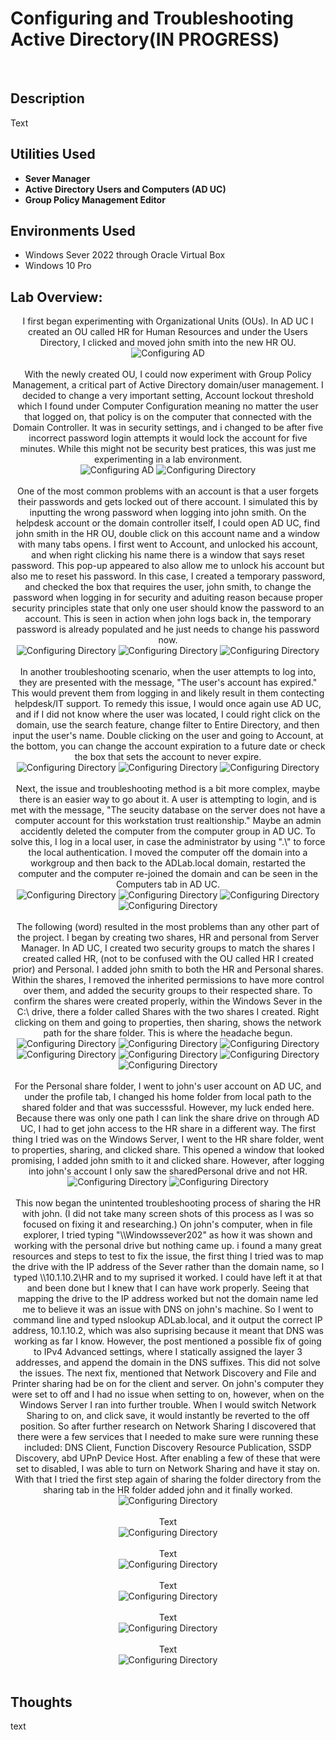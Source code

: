 <h1>Configuring and Troubleshooting Active Directory(IN PROGRESS)</h1>

<br />
<h2>Description</h2>
Text

<h2>Utilities Used</h2>

- <b>Sever Manager</b>
- <b>Active Directory Users and Computers (AD UC)</b>
- <b>Group Policy Management Editor</b>

<h2>Environments Used </h2>

- </b>Windows Sever 2022 through Oracle Virtual Box</b>
- </b>Windows 10 Pro</b>

<h2>Lab Overview:</h2>

<p align="center">
I first began experimenting with Organizational Units (OUs). In AD UC I created an OU called HR for Human Resources and under the Users Directory, I clicked and moved john smith into the new HR OU.<br/>
<img src="https://github.com/user-attachments/assets/be7b79c3-1e55-47ea-92e5-f89b83434490" alt="Configuring AD"/>
<br />
<br />
With the newly created OU, I could now experiment with Group Policy Management, a critical part of Active Directory domain/user management. I decided to change a very important setting, Account lockout threshold which I found under Computer Configuration meaning no matter the user that logged on, that policy is on the computer that connected with the Domain Controller. It was in security settings, and i changed to be after five incorrect password login attempts it would lock the account for five minutes. While this might not be security best pratices, this was just me experimenting in a lab environment.<br/>
<img src="https://github.com/user-attachments/assets/3cc65960-0624-4550-9c53-c2ba1ede972b" alt="Configuring AD"/>
<img src="https://github.com/user-attachments/assets/8578e4d0-77a6-417d-879f-1b779bdbb25a" alt="Configuring Directory"/>
<br />
<br />
One of the most common problems with an account is that a user forgets their passwords and gets locked out of there account. I simulated this by inputting the wrong password when logging into john smith. On the helpdesk account or the domain controller itself, I could open AD UC, find john smith in the HR OU, double click on this account name and a window with many tabs opens. I first went to Account, and unlocked his account, and when right clicking his name there is a window that says reset password. This pop-up appeared to also allow me to unlock his account but also me to reset his password. In this case, I created a temporary password, and checked the box that requires the user, john smith, to change the password when logging in for security and aduiting reason because proper security principles state that only one user should know the password to an account. This is seen in action when john logs back in, the temporary password is already populated and he just needs to change his password now.<br/>
<img src="https://github.com/user-attachments/assets/3ec7feab-34b3-4e25-bd08-ffaee8e96122" alt="Configuring Directory"/>
 <img src="https://github.com/user-attachments/assets/884e8ca9-db28-4bc5-8928-de13e6849a6f" alt="Configuring Directory"/>
 <img src="https://github.com/user-attachments/assets/ed899abf-1a31-4fc9-b06c-e5babae66a76" alt="Configuring Directory"/>
<br />
<br />
In another troubleshooting scenario, when the user attempts to log into, they are presented with the message, "The user's account has expired." This would prevent them from logging in and likely result in them contecting helpdesk/IT support. To remedy this issue, I would once again use AD UC, and if I did not know where the user was located, I could right click on the domain, use the search feature, change filter to Entire Directory, and then input the user's name. Double clicking on the user and going to Account, at the bottom, you can change the account expiration to a future date or check the box that sets the account to never expire.<br/>
<img src="https://github.com/user-attachments/assets/c8f5f302-3863-4745-b05a-81610aa48732" alt="Configuring Directory"/>
 <img src="https://github.com/user-attachments/assets/e5456fdf-c93f-4235-9047-6c26ff011892" alt="Configuring Directory"/>
 <img src="https://github.com/user-attachments/assets/e8111255-7e74-451a-9804-ded4c68cce1d" alt="Configuring Directory"/>
<br />
<br />
Next, the issue and troubleshooting method is a bit more complex, maybe there is an easier way to go about it. A user is attempting to login, and is met with the message, "The seucity database on the server does not have a computer account for this workstation trust realtionship." Maybe an admin accidently deleted the computer from the computer group in AD UC. To solve this, I log in a local user, in case the administrator by using ".\" to force the local authentication. I moved the computer off the domain into a workgroup and then back to the ADLab.local domain, restarted the computer and the computer re-joined the domain and can be seen in the Computers tab in AD UC.  <br/>
<img src="https://github.com/user-attachments/assets/e7890f71-cf0e-4431-862b-deb755fed507" alt="Configuring Directory"/>
 <img src="https://github.com/user-attachments/assets/6e2abe5e-2cab-447e-8b07-7d22131d38c4" alt="Configuring Directory"/>
 <img src="https://github.com/user-attachments/assets/940be1bc-7ff3-429f-b43d-61ecf7e8e6df" alt="Configuring Directory"/>
 <img src="https://github.com/user-attachments/assets/af876dcc-363b-422a-ae1b-8cc86934d547" alt="Configuring Directory"/>
<br />
<br />
The following (word) resulted in the most problems than any other part of the project. I began by creating two shares, HR and personal from Server Manager. In AD UC, I created two security groups to match the shares I created called HR, (not to be confused with the OU called HR I created prior) and Personal. I added john smith to both the HR and Personal shares. Within the shares, I removed the inherited permissions to have more control over them, and added the security groups to their respected share. To confirm the shares were created properly, within the Windows Sever in the C:\ drive, there a folder called Shares with the two shares I created. Right clicking on them and going to properties, then sharing, shows the network path for the share folder. This is where the headache begun.<br/>
<img src="https://github.com/user-attachments/assets/cc7eba89-98c7-4521-93b3-b0f26b01eca8" alt="Configuring Directory"/>
 <img src="https://github.com/user-attachments/assets/65ccc412-990a-4661-a383-30b19ff199d1" alt="Configuring Directory"/>
 <img src="https://github.com/user-attachments/assets/7eb54eae-83db-4923-8d70-6deac80e4a76" alt="Configuring Directory"/>
 <img src="https://github.com/user-attachments/assets/367b0b4c-f0da-4f55-99b0-3c49947bfe6c" alt="Configuring Directory"/>
 <img src="https://github.com/user-attachments/assets/330690cb-e1b9-4b17-afdd-4339f36a222e" alt="Configuring Directory"/>
 <img src="https://github.com/user-attachments/assets/a106f03b-b2de-481c-b9cf-3214b5df00f4" alt="Configuring Directory"/>
 <img src="https://github.com/user-attachments/assets/a6fbdce4-c27b-44d1-b7e1-f2895e2032a0" alt="Configuring Directory"/>
<br />
<br />
For the Personal share folder, I went to john's user account on AD UC, and under the profile tab, I changed his home folder from local path to the shared folder and that was successsful. However, my luck ended here. Because there was only one path I can link the share drive on through AD UC, I had to get john access to the HR share in a different way. The first thing I tried was on the Windows Server, I went to the HR share folder, went to properties, sharing, and clicked share. This opened a window that looked promising, I added john smith to it and clicked share. However, after logging into john's account I only saw the sharedPersonal drive and not HR.<br/>
<img src="https://github.com/user-attachments/assets/ee573fc0-dd9c-4b9a-8dff-d775a14eeb45" alt="Configuring Directory"/>
 <img src="https://github.com/user-attachments/assets/2b4a1633-195a-4035-92e3-60764c254d49" alt="Configuring Directory"/>
<br />
<br />
This now began the unintented troubleshooting process of sharing the HR with john. (I did not take many screen shots of this process as I was so focused on fixing it and researching.) On john's computer, when in file explorer, I tried typing "\\Windowssever202" as how it was shown and working with the personal drive but nothing came up. i found a many great resources and steps to test to fix the issue, the first thing I tried was to map the drive with the IP address of the Sever rather than the domain name, so I typed \\10.1.10.2\HR and to my suprised it worked. I could have left it at that and been done but I knew that I can have work properly. Seeing that mapping the drive to the IP address worked but not the domain name led me to believe it was an issue with DNS on john's machine. So I went to command line and typed nslookup ADLab.local, and it output the correct IP address, 10.1.10.2, which was also suprising because it meant that DNS was working as far I know. However, the post mentioned a possible fix of going to IPv4 Advanced settings, where I statically assigned the layer 3 addresses, and append the domain in the DNS suffixes. This did not solve the issues. The next fix, mentioned that Network Discovery and File and Printer sharing had be on for the client and server. On john's computer they were set to off and I had no issue when setting to on, however, when on the Windows Server I ran into further trouble. When I would switch Network Sharing to on, and click save, it would instantly be reverted to the off position. So after further research on Network Sharing I discovered that there were a few services that I needed to make sure were running these included: DNS Client, Function Discovery Resource Publication, SSDP Discovery, abd UPnP Device Host. After enabling a few of these that were set to disabled, I was able to turn on Network Sharing and have it stay on. With that I tried the first step again of sharing the folder directory from the sharing tab in the HR folder added john and it finally worked.<br/>
<img src="https://github.com/user-attachments/assets/f67243d2-71af-4ff2-8551-b87379b61bb4" alt="Configuring Directory"/>
<br />
<br />
Text<br/>
<img src="" alt="Configuring Directory"/>
<br />
<br />
Text<br/>
<img src="" alt="Configuring Directory"/>
<br />
<br />
Text<br/>
<img src="" alt="Configuring Directory"/>
<br />
<br />
Text<br/>
<img src="" alt="Configuring Directory"/>
<br />
<br />
Text<br/>
<img src="" alt="Configuring Directory"/>
<br />
<br />




<h2>Thoughts</h2>
text
<!--
 ```diff
- text in red
+ text in green
! text in orange
# text in gray
@@ text in purple (and bold)@@
```
--!>
